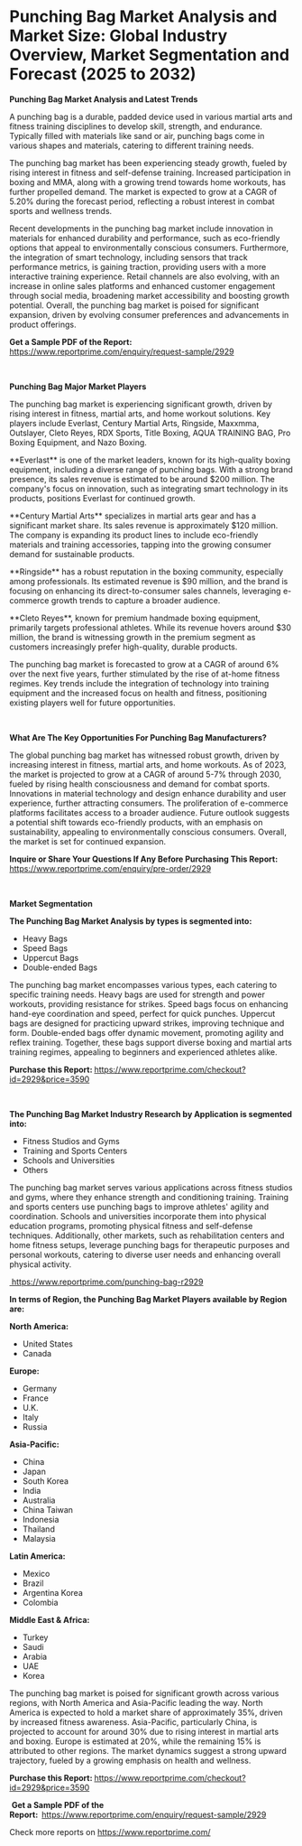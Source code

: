 <p><h1>Punching Bag Market Analysis and Market Size: Global Industry Overview, Market Segmentation and Forecast (2025 to 2032)</h1></p><p><strong>Punching Bag Market Analysis and Latest Trends</strong></p>
<p><p>A punching bag is a durable, padded device used in various martial arts and fitness training disciplines to develop skill, strength, and endurance. Typically filled with materials like sand or air, punching bags come in various shapes and materials, catering to different training needs.</p><p>The punching bag market has been experiencing steady growth, fueled by rising interest in fitness and self-defense training. Increased participation in boxing and MMA, along with a growing trend towards home workouts, has further propelled demand. The market is expected to grow at a CAGR of 5.20% during the forecast period, reflecting a robust interest in combat sports and wellness trends.</p><p>Recent developments in the punching bag market include innovation in materials for enhanced durability and performance, such as eco-friendly options that appeal to environmentally conscious consumers. Furthermore, the integration of smart technology, including sensors that track performance metrics, is gaining traction, providing users with a more interactive training experience. Retail channels are also evolving, with an increase in online sales platforms and enhanced customer engagement through social media, broadening market accessibility and boosting growth potential. Overall, the punching bag market is poised for significant expansion, driven by evolving consumer preferences and advancements in product offerings.</p></p>
<p><strong>Get a Sample PDF of the Report:&nbsp;</strong> <a href="https://www.reportprime.com/enquiry/request-sample/2929?utm_campaign=2445&utm_medium=2&utm_source=Github&utm_content=ia&utm_term=18032025&utm_id=punching-bag">https://www.reportprime.com/enquiry/request-sample/2929</a></p>
<p>&nbsp;</p>
<p><strong>Punching Bag Major Market Players</strong></p>
<p><p>The punching bag market is experiencing significant growth, driven by rising interest in fitness, martial arts, and home workout solutions. Key players include Everlast, Century Martial Arts, Ringside, Maxxmma, Outslayer, Cleto Reyes, RDX Sports, Title Boxing, AQUA TRAINING BAG, Pro Boxing Equipment, and Nazo Boxing.</p><p>**Everlast** is one of the market leaders, known for its high-quality boxing equipment, including a diverse range of punching bags. With a strong brand presence, its sales revenue is estimated to be around $200 million. The company's focus on innovation, such as integrating smart technology in its products, positions Everlast for continued growth.</p><p>**Century Martial Arts** specializes in martial arts gear and has a significant market share. Its sales revenue is approximately $120 million. The company is expanding its product lines to include eco-friendly materials and training accessories, tapping into the growing consumer demand for sustainable products.</p><p>**Ringside** has a robust reputation in the boxing community, especially among professionals. Its estimated revenue is $90 million, and the brand is focusing on enhancing its direct-to-consumer sales channels, leveraging e-commerce growth trends to capture a broader audience.</p><p>**Cleto Reyes**, known for premium handmade boxing equipment, primarily targets professional athletes. While its revenue hovers around $30 million, the brand is witnessing growth in the premium segment as customers increasingly prefer high-quality, durable products.</p><p>The punching bag market is forecasted to grow at a CAGR of around 6% over the next five years, further stimulated by the rise of at-home fitness regimes. Key trends include the integration of technology into training equipment and the increased focus on health and fitness, positioning existing players well for future opportunities.</p></p>
<p>&nbsp;</p>
<p><strong>What Are The Key Opportunities For Punching Bag Manufacturers?</strong></p>
<p><p>The global punching bag market has witnessed robust growth, driven by increasing interest in fitness, martial arts, and home workouts. As of 2023, the market is projected to grow at a CAGR of around 5-7% through 2030, fueled by rising health consciousness and demand for combat sports. Innovations in material technology and design enhance durability and user experience, further attracting consumers. The proliferation of e-commerce platforms facilitates access to a broader audience. Future outlook suggests a potential shift towards eco-friendly products, with an emphasis on sustainability, appealing to environmentally conscious consumers. Overall, the market is set for continued expansion.</p></p>
<p><strong>Inquire or Share Your Questions If Any Before Purchasing This Report:</strong> <a href="https://www.reportprime.com/enquiry/pre-order/2929?utm_campaign=2445&utm_medium=2&utm_source=Github&utm_content=ia&utm_term=18032025&utm_id=punching-bag">https://www.reportprime.com/enquiry/pre-order/2929</a></p>
<p>&nbsp;</p>
<p><strong>Market Segmentation</strong></p>
<p><strong>The Punching Bag Market Analysis by types is segmented into:</strong></p>
<p><ul><li>Heavy Bags</li><li>Speed Bags</li><li>Uppercut Bags</li><li>Double-ended Bags</li></ul></p>
<p><p>The punching bag market encompasses various types, each catering to specific training needs. Heavy bags are used for strength and power workouts, providing resistance for strikes. Speed bags focus on enhancing hand-eye coordination and speed, perfect for quick punches. Uppercut bags are designed for practicing upward strikes, improving technique and form. Double-ended bags offer dynamic movement, promoting agility and reflex training. Together, these bags support diverse boxing and martial arts training regimes, appealing to beginners and experienced athletes alike.</p></p>
<p><strong>Purchase this Report:&nbsp;</strong><a href="https://www.reportprime.com/checkout?id=2929&price=3590&utm_campaign=2445&utm_medium=2&utm_source=Github&utm_content=ia&utm_term=18032025&utm_id=punching-bag">https://www.reportprime.com/checkout?id=2929&price=3590</a></p>
<p>&nbsp;</p>
<p><strong>The Punching Bag Market Industry Research by Application is segmented into:</strong></p>
<p><ul><li>Fitness Studios and Gyms</li><li>Training and Sports Centers</li><li>Schools and Universities</li><li>Others</li></ul></p>
<p><p>The punching bag market serves various applications across fitness studios and gyms, where they enhance strength and conditioning training. Training and sports centers use punching bags to improve athletes' agility and coordination. Schools and universities incorporate them into physical education programs, promoting physical fitness and self-defense techniques. Additionally, other markets, such as rehabilitation centers and home fitness setups, leverage punching bags for therapeutic purposes and personal workouts, catering to diverse user needs and enhancing overall physical activity.</p></p>
<p><a href="https://www.reportprime.com/punching-bag-r2929?utm_campaign=2445&utm_medium=2&utm_source=Github&utm_content=ia&utm_term=18032025&utm_id=punching-bag">&nbsp;https://www.reportprime.com/punching-bag-r2929</a></p>
<p><strong>In terms of Region, the Punching Bag Market Players available by Region are:</strong></p>
<p>
    <p> <strong> North America: </strong>
        <ul>
            <li>United States</li>
            <li>Canada</li>
        </ul>
        </p> 
    <p> <strong> Europe: </strong>
        <ul>
            <li>Germany</li>
            <li>France</li>
            <li>U.K.</li>
            <li>Italy</li>
            <li>Russia</li>
        </ul>
        </p> 
    <p> <strong> Asia-Pacific: </strong>
        <ul>
            <li>China</li>
            <li>Japan</li>
            <li>South Korea</li>
            <li>India</li>
            <li>Australia</li>
            <li>China Taiwan</li>
            <li>Indonesia</li>
            <li>Thailand</li>
            <li>Malaysia</li>
        </ul>
        </p> 
    <p> <strong> Latin America: </strong>
        <ul>
            <li>Mexico</li>
            <li>Brazil</li>
            <li>Argentina Korea</li>
            <li>Colombia</li>
        </ul>
        </p> 
    <p> <strong> Middle East & Africa: </strong>
        <ul>
            <li>Turkey</li>
            <li>Saudi</li>
            <li>Arabia</li>
            <li>UAE</li>
            <li>Korea</li>
        </ul>
    </p>
    </p>
<p><p>The punching bag market is poised for significant growth across various regions, with North America and Asia-Pacific leading the way. North America is expected to hold a market share of approximately 35%, driven by increased fitness awareness. Asia-Pacific, particularly China, is projected to account for around 30% due to rising interest in martial arts and boxing. Europe is estimated at 20%, while the remaining 15% is attributed to other regions. The market dynamics suggest a strong upward trajectory, fueled by a growing emphasis on health and wellness.</p></p>
<p><strong>Purchase this Report: </strong><a href="https://www.reportprime.com/checkout?id=2929&price=3590&utm_campaign=2445&utm_medium=2&utm_source=Github&utm_content=ia&utm_term=18032025&utm_id=punching-bag">https://www.reportprime.com/checkout?id=2929&price=3590</a></p>
<p>&nbsp;<strong>Get a Sample PDF of the Report:&nbsp;&nbsp;</strong><a href="https://www.reportprime.com/enquiry/request-sample/2929?utm_campaign=2445&utm_medium=2&utm_source=Github&utm_content=ia&utm_term=18032025&utm_id=punching-bag">https://www.reportprime.com/enquiry/request-sample/2929</a></p>
<p><strong></strong></p>
<p>Check more reports on <a href="https://www.reportprime.com/?utm_campaign=2445&utm_medium=2&utm_source=Github&utm_content=ia&utm_term=18032025&utm_id=punching-bag">https://www.reportprime.com/</a></p>